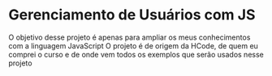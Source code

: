 # Gerenciamento de Usuários com JS

O objetivo desse projeto é apenas para ampliar os meus conhecimentos com a linguagem JavaScript
O projeto é de origem da HCode, de quem eu comprei o curso e de onde vem todos os exemplos que serão usados nesse projeto
